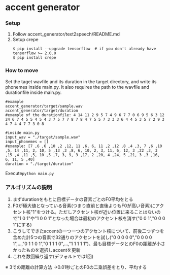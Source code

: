 # accent generator
### Setup
1. Follow accent_generator/text2speech/README.md
2. Setup crepe
    ```
    $ pip install --upgrade tensorflow  # if you don't already have tensorflow >= 2.0.0
    $ pip install crepe
    ```

### How to move
Set the taget wavfile and its duration in the target directory, and write its phonemes inside main.py. 
It also requires the path to the wavfile and durationfile inside main.py.
```
#example
accent_generator/target/sample.wav
accent_generator/target/duration
#example of the durationfile: 4 14 11 2 9 5 7 4 9 6 7 7 0 6 9 5 6 3 12 24 6 7 4 5 5 4 5 4 3 7 5 7 7 8 7 8 4 7 5 5 7 3 3 3 6 4 4 5 3 5 7 2 9 3 4 7 4 4 7 7 3 0 8
```
```
#inside main.py
input_wav = "./target/sample.wav"
input_phonemes = [] 
#example: [7 ,6 ,6 ,10 ,2 ,12, 11 ,6, 6, 11 ,2 ,12 ,8 ,4 ,3, 7 ,6 ,10 ,5, 14 ,11, 2, 10, 5 ,13 ,3 ,8, 6, 10, 2, 3, 11, 6, 12, 3 ,22 ,3, 3 ,15 ,4 ,11 ,5, 10 ,5 ,7, 3, 9, 3 ,17, 2 ,20, 4 ,24, 5 ,21, 3 ,3 ,16, 6, 11, 5 ,40]
duration = "./target/duration"
```
Execute`python main.py`

### アルゴリズムの説明
1. まずdurationをもとに目標データの音素ごとのF0平均をとる
2. F0が極大値となっている音素(つまり直前と直後よりもF0が高い音素)にアクセント核"1"をつける。ただしアクセント核が近い位置に来ることはないので"1 0 1"や"1 0 0 1"となった場合は最初のアクセント核を消す("0 0 1","0 0 0 1"にする)
3. こうしてできたaccentの一つ一つのアクセント核について、前後二つずつを含めた計5つの音素で32通りのアクセントを試し("0 0 0 0 0","0 0 0 0 1",...,"0 1 1 0 1","0 1 1 1 0",...,"1 1 1 1 1")、最も目標データとのF0の距離が小さかったものを選択しaccentを更新
4. これを数回繰り返す(デフォルトでは1回)

※ 3での距離の計算方法
->0.01秒ごとのF0の二乗誤差をとり、平均する
